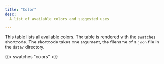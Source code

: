 ```yaml
---
title: "Color"
desc:
  A list of available colors and suggested uses

---
```


This table lists all available colors. The table is rendered with the `swatches`
shortcode. The shortcode takes one argument, the filename of a `json` file in
the `data/` directory.

{{< swatches "colors" >}}
